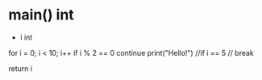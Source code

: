 # main() int
  - i int

  for i = 0; i < 10; i++
    if i % 2 == 0
      continue
    print("Hello!")
    //if i == 5
    //  break

  return  i
